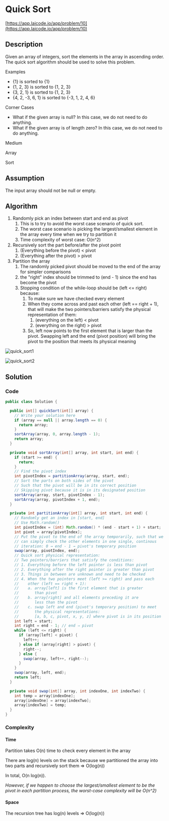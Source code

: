 # Quick Sort

[https://app.laicode.io/app/problem/10](https://app.laicode.io/app/problem/10)

## Description

Given an array of integers, sort the elements in the array in ascending order. The quick sort algorithm should be used to solve this problem.

Examples

- {1} is sorted to {1}
- {1, 2, 3} is sorted to {1, 2, 3}
- {3, 2, 1} is sorted to {1, 2, 3}
- {4, 2, -3, 6, 1} is sorted to {-3, 1, 2, 4, 6}

Corner Cases

- What if the given array is null? In this case, we do not need to do anything.
- What if the given array is of length zero? In this case, we do not need to do anything.

Medium

Array

Sort

## Assumption

The input array should not be null or empty.

## Algorithm

1.  Randomly pick an index between start and end as pivot
    1.  This is to try to avoid the worst case scenario of quick sort.
    1.  The worst case scenario is picking the largest/smallest element in the array every time when we try to partition it
    1.  Time complexity of worst case: O(n^2)
1.  Recursively sort the part before/after the pivot point
    1.  (Everything before the pivot) < pivot
    1.  (Everything after the pivot) > pivot
1.  Partition the array
    1.  The randomly picked pivot should be moved to the end of the array for simpler comparisons
    1.  the "right" index should be trimmed to (end - 1) since the end has become the pivot
    1.  Stopping condition of the while-loop should be (left <= right) because:
        1.  To make sure we have checked every element
        1.  When they come across and past each other (left == right + 1), that will make the two pointers/barriers satisfy the physical representation of them:
            1.  (everything on the left) < pivot
            1.  (everything on the right) > pivot
        1.  So, left now points to the first element that is larger than the pivot. Swapping left and the end (pivot position) will bring the pivot to the position that meets its physical meaning

![quick_sort1](quick_sort1.png "image_tooltip")

![quick_sort2](quick_sort2.png "image_tooltip")

## Solution

### Code

```java
public class Solution {

  public int[] quickSort(int[] array) {
    // Write your solution here
    if (array == null || array.length == 0) {
      return array;
    }
    sortArray(array, 0, array.length - 1);
    return array;
  }

  private void sortArray(int[] array, int start, int end) {
    if (start >= end) {
      return;
    }
    // Find the pivot index
    int pivotIndex = partitionArray(array, start, end);
    // Sort the parts on both sides of the pivot
    // Such that the pivot will be in its correct position
    // Skipping pivot because it is in its designated position
    sortArray(array, start, pivotIndex - 1);
    sortArray(array, pivotIndex + 1, end);
  }

  private int partitionArray(int[] array, int start, int end) {
    // Randomly get an index in [start, end]
    // Use Math.random()
    int pivotIndex = (int) Math.random() * (end - start + 1) + start;
    int pivot = array[pivotIndex];
    // Put the pivot to the end of the array temporarily, such that we
    // can simply check the other elements in one single, continous
    // iteration: 0 → end - 1 → pivot's temporary position
    swap(array, pivotIndex, end);
    // Quick sort physical representation:
    // Two pointers/barriers that satisfy the conditions:
    // 1. Everything before the left pointer is less than pivot
    // 2. Everything after the right pointer is greater than pivot
    // 3. Things in between are unknown and need to be checked
    // 4. When the two pointers meet (left >= right) and pass each
    //    other (left == right + 1):
    //    a. array[left] is the first element that is greater
    //       than pivot
    //    b. array[right] and all elements preceding it are
    //       less than the pivot
    //    c. swap left and end (pivot's temporary position) to meet
    //       the physical representations:
    //       [a, b, c, pivot, x, y, z] where pivot is in its position
    int left = start;
    int right = end - 1; // end ⇒ pivot
    while (left <= right) {
      if (array[left] < pivot) {
        left++;
      } else if (array[right] > pivot) {
        right--;
      } else {
        swap(array, left++, right--);
      }
    }
    swap(array, left, end);
    return left;
  }

  private void swap(int[] array, int indexOne, int indexTwo) {
    int temp = array[indexOne];
    array[indexOne] = array[indexTwo];
    array[indexTwo] = temp;
  }
}
```

### Complexity

#### Time

Partition takes O(n) time to check every element in the array

There are log(n) levels on the stack because we partitioned the array into two parts and recursively sort them ⇒ O(log(n))

In total, O(n log(n)).

_However, if we happen to choose the largest/smallest element to be the pivot in each partition process, the worst-case complexity will be O(n^2)_

#### Space

The recursion tree has log(n) levels ⇒ O(log(n))

